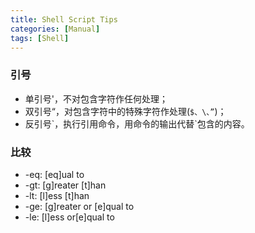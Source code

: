 ```yaml
---
title: Shell Script Tips
categories: [Manual]
tags: [Shell]
---
```


### 引号

* 单引号'，不对包含字符作任何处理；
* 双引号“，对包含字符中的特殊字符作处理(`$、\、”`)；
* 反引号\`，执行引用命令，用命令的输出代替\`包含的内容。

### 比较

* -eq: [eq]ual to
* -gt: [g]reater [t]han
* -lt: [l]ess [t]han
* -ge: [g]reater or [e]qual to
* -le: [l]ess or[e]qual to
